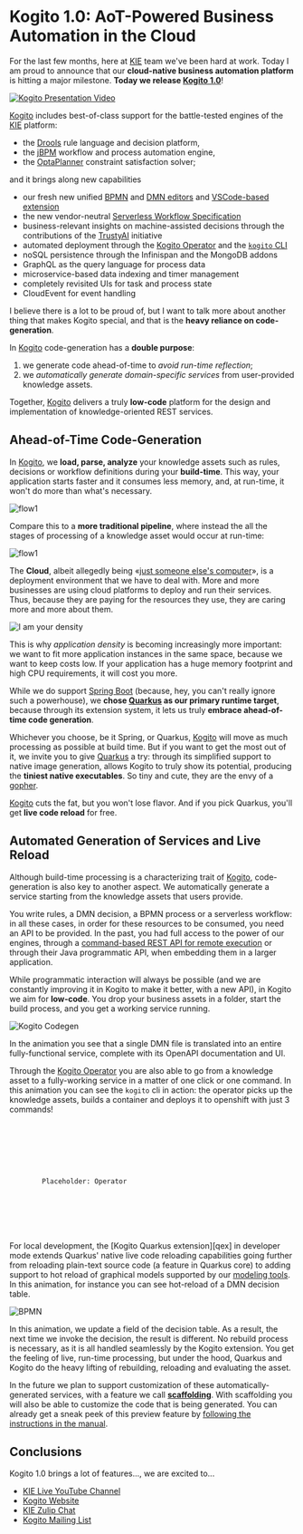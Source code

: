 # Kogito 1.0: AoT-Powered Business Automation in the Cloud 

For the last few months, here at [KIE][kie] team we've been hard at work. Today I am proud to announce that our **cloud-native business automation platform** is hitting a major milestone. **Today we release [Kogito 1.0][kgt]**! 

[![Kogito Presentation Video](https://img.youtube.com/vi/2Ci_WcYtLrU/0.jpg)](https://www.youtube.com/watch?v=2Ci_WcYtLrU)

[Kogito][kgt] includes best-of-class support for the battle-tested engines of
the [KIE][kie] platform: 

- the [Drools][drl] rule language and decision platform, 
- the [jBPM][jbpm] workflow and process automation engine,
- the [OptaPlanner][opt] constraint satisfaction solver;

and it brings along new capabilities 

- our fresh new unified [BPMN](https://bpmn.new) and [DMN editors](https://dmn.new) and [VSCode-based extension](https://marketplace.visualstudio.com/items?itemName=kie-group.vscode-extension-kogito-bundle)
- the new vendor-neutral [Serverless Workflow Specification](sws)
- business-relevant insights on machine-assisted decisions through the contributions of the [TrustyAI](tai) initiative
- automated deployment through the [Kogito Operator][kop] and the [`kogito` CLI][kli]
- noSQL persistence through the Infinispan and the MongoDB addons
- GraphQL as the query language for process data
- microservice-based data indexing and timer management
- completely revisited UIs for task and process state 
- CloudEvent for event handling

I believe there is a lot to be proud of, but I want to talk more about another thing that makes Kogito special, and that is the **heavy reliance on code-generation**. 

In [Kogito][kgt] code-generation has a **double purpose**: 
1. we generate code ahead-of-time to *avoid run-time reflection*; 
2. we *automatically generate domain-specific services* from user-provided knowledge assets.

Together, [Kogito][kgt] delivers a truly **low-code** platform for the design and implementation of knowledge-oriented REST services. 

## Ahead-of-Time Code-Generation

In [Kogito][kgt], we **load, parse, analyze** your knowledge assets such as rules, decisions or workflow definitions during your **build-time**. This way, your application starts faster and it consumes less memory, and, at run-time, it won't do more than what's necessary.

![flow1](imgs/flow2.png)

Compare this to a **more traditional pipeline**, where instead the all the stages of processing of a knowledge asset would occur at run-time:

![flow1](imgs/flow1.png)


The **Cloud**, albeit allegedly being «[just someone else's computer](https://shop.spreadshirt.co.uk/chriswatterston/)», is a deployment environment that we have to deal with. More and more businesses are using cloud platforms to deploy and run their services. Thus, because they are paying for the resources they use, they are caring more and more about them.

![I am your density](imgs/density.png)

This is why *application density* is becoming increasingly more important: we want to fit more application instances in the same space, because we want to keep costs low. If your application has a huge memory footprint and high CPU requirements, it will cost you more.

While we do support [Spring Boot][spb] (because, hey, you can't really ignore such a powerhouse), we **chose [Quarkus][qks] as our primary runtime target**, because through its extension system, it lets us truly **embrace ahead-of-time code generation**.

Whichever you choose, be it Spring, or Quarkus, [Kogito][kgt] will move as much processing as possible at build time. But if you want to get the most out of it, we invite you to give [Quarkus][qks] a try: through its simplified support to native image generation, allows Kogito to truly show its potential, producing the **tiniest native executables**. So tiny and cute, they are the envy of a [gopher](https://blog.golang.org/gopher).

[Kogito][kgt] cuts the fat, but you won't lose flavor. And if you pick Quarkus, you'll get **live code reload** for free.


## Automated Generation of Services and Live Reload

Although build-time processing is a characterizing trait of [Kogito][kgt], code-generation is also key to another aspect. We automatically generate a service starting from the knowledge assets that users provide.

You write rules, a DMN decision, a BPMN process or a serverless workflow: in all these cases, in order for these resources to be consumed, you need an API to be provided. In the past, you had full access to the power of our engines, through  a [command-based REST API for remote execution](#insert-url-here) or through their Java programmatic API, when embedding them in a larger application.

While programmatic interaction will always be possible (and we are constantly improving it in Kogito to make it better, with a new API), in Kogito we aim for **low-code**. You drop your business assets in a folder, start the build process, and you get a working service running.

![Kogito Codegen](imgs/kogito-codegen.gif)

In the animation you see that a single DMN file is translated into an entire fully-functional service, complete with its OpenAPI documentation and UI.

Through the [Kogito Operator][kop] you are also able to go from a knowledge asset to a fully-working service in a matter of one click or one command. In this animation you can see the `kogito` cli in action: the operator picks up the knowledge assets, builds a container and deploys it to openshift with just 3 commands!


```







        Placeholder: Operator







```


For local development, the [Kogito Quarkus extension][qex] in developer mode extends Quarkus' native live code reloading capabilities going further from reloading plain-text source code (a feature in Quarkus core) to adding support to hot reload of graphical models supported by our [modeling tools](https://marketplace.visualstudio.com/items?itemName=kie-group.vscode-extension-kogito-bundle). In this animation, for instance you can see hot-reload of a DMN decision table.

![BPMN](imgs/hot-reload.gif)

In this animation, we update a field of the decision table. As a result, the next time we invoke the decision, the result is different. No rebuild process is necessary, as it is all handled seamlessly by the Kogito extension. You get the feeling of live, run-time processing, but under the hood, Quarkus and Kogito do the heavy lifting of rebuilding, reloading and evaluating the asset. 

In the future we plan to support customization of these automatically-generated services, with a feature we call [**scaffolding**][scf]. With scaffolding you will also be able to customize the code that is being generated. You can already get a sneak peek of this preview feature by [following the instructions in the manual][scf].

## Conclusions

Kogito 1.0 brings a lot of features..., we are excited to...


- [KIE Live YouTube Channel][kielive]
- [Kogito Website][kgt]
- [KIE Zulip Chat][zlp]
- [Kogito Mailing List][kml]


[kgt]: https://kogito.kie.org
[kie]: http://kie.org
[drl]: http://www.drools.org/
[jbpm]: http://www.jbpm.org/
[opt]: http://www.optaplanner.org/
[sws]: https://serverlessworkflow.io/
[tai]: https://blog.kie.org/2020/06/trusty-ai-introduction.html
[kop]: https://operatorhub.io/operator/kogito-operator 
[kli]: https://github.com/kiegroup/kogito-cloud-operator/blob/master/README.md

[qks]: https://quarkus.io
[spb]: https://spring.io/projects/spring-boot

[scf]: https://docs.jboss.org/kogito/release/latest/html_single/#proc-kogito-creating-project-custom_kogito-creating-running

[kielive]: https://www.youtube.com/playlist?list=PLo3ZScdD9hW4S94iT3ZgOWm8asSHuMDYn
[zlp]: https://kie.zulipchat.com
[kml]: https://groups.google.com/forum/#!msgid/kogito-development/
